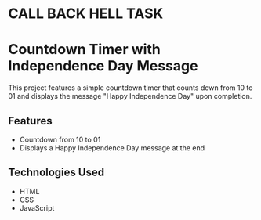 # CALL BACK HELL TASK
# Countdown Timer with Independence Day Message

This project features a simple countdown timer that counts down from 10 to 01 and displays the message "Happy Independence Day" upon completion.

## Features
- Countdown from 10 to 01
- Displays a Happy Independence Day message at the end

## Technologies Used
- HTML
- CSS
- JavaScript



